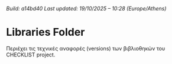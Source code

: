 *Build: a14bd40*
*Last updated: 19/10/2025 – 10:28 (Europe/Athens)*
# Libraries Folder  
Περιέχει τις τεχνικές αναφορές (versions) των βιβλιοθηκών του CHECKLIST project.
